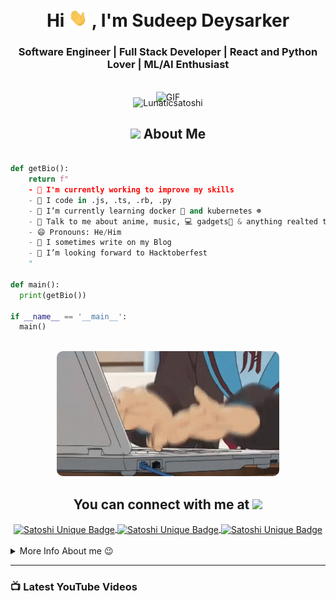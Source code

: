 <h1 align="center">
  Hi 
  <img src="https://raw.githubusercontent.com/ABSphreak/ABSphreak/master/gifs/Hi.gif" width="30px">
  , I'm Sudeep Deysarker 
</h1>

<h3 align="center">
  Software Engineer | Full Stack Developer | React and Python Lover | ML/AI Enthusiast
</h3>

<br>

<div align="center" >
  <img alt="GIF"  height="200px" src="https://count.getloli.com/get/@demo?theme=rule34" />
</div>

<br>

<p align="center" style="margin-top: -25px;">
  <img src="https://komarev.com/ghpvc/?username=Lunaticsatoshi" alt="Lunaticsatoshi"/>
</p>

<h2 align="center"><img src="https://media.giphy.com/media/WUlplcMpOCEmTGBtBW/giphy.gif" width="30"> About Me</h2>

```python

def getBio():
    return f"
    - 🏦 I'm currently working to improve my skills 
    - 🤔 I code in .js, .ts, .rb, .py
    - 🌱 I’m currently learning docker 🐳 and kubernetes ☸
    - 💬 Talk to me about anime, music, 💻 gadgets📱 & anything realted to tech 🤩.
    - 😄 Pronouns: He/Him
    - 📝 I sometimes write on my Blog
    - 🤩 I’m looking forward to Hacktoberfest
    "
    
def main():
  print(getBio())
  
if __name__ == '__main__':
  main()

```

<br>

<div align="center" >
  <img alt="GIF"  height="200px" style="border-radius:10px" src="./assets/coding.gif" />
</div>

<h2 align="center">
  You can connect with me at <img src="https://emojis.slackmojis.com/emojis/images/1579216111/7550/pikachu_wave.gif?1579216111" width="25" />
</h2>

<div align="center">
  <a href="https://www.linkedin.com/in/sudeep-deysarker">
    <img align="center" alt="Satoshi Unique Badge" width="200px" height="50px" src="https://img.shields.io/badge/LinkedIn-0077B5?style=for-the-badge&logo=linkedin&logoColor=white" />
  </a> <emsp> 
  <a href="https://www.youtube.com/channel/UCAXdtCj0usV6FO3m4G6djQQ">
    <img align="center" alt="Satoshi Unique Badge" width="220px" height="50px" src="https://img.shields.io/badge/YouTube-FF0000?style=for-the-badge&logo=youtube&logoColor=white" />
  </a> <emsp>
    <a href="https://twitter.com/lunaticsatoshi?s=03">
    <img align="center" alt="Satoshi Unique Badge" width="220px" height="50px" src="https://img.shields.io/badge/Twitter-1DA1F2?style=for-the-badge&logo=twitter&logoColor=white" />
  </a> <emsp>
  
</div>

<br>

<details>

<summary>More Info About me 😉</summary>

<h2 align="center">
  Tech Stack <img src="https://media.giphy.com/media/kdQqSfBiIkAVGCAIOD/giphy.gif" width="25" />
</h2>

<br>

<div align="center">

  <img src="https://img.shields.io/badge/-Git-f1502f?style=for-the-badge&labelColor=black&logo=git&logoColor=f1502f" >
  <img src="https://img.shields.io/badge/-GitHub-fff?style=for-the-badge&labelColor=black&logo=github&logoColor=fff" >
  <img src="https://img.shields.io/badge/-VsCode-007acc?style=for-the-badge&labelColor=black&logo=visual-studio-code&logoColor=007acc" >
  <img src="https://img.shields.io/badge/-AndroidStudio-a4c639?style=for-the-badge&labelColor=black&logo=android-studio&logoColor=a4c639" >
  <img src="https://img.shields.io/badge/-Docker-049cec?style=for-the-badge&labelColor=black&logo=docker&logoColor=049cec" >
  <img src="https://img.shields.io/badge/-Postman-ef5b26?style=for-the-badge&labelColor=black&logo=postman&logoColor=ef5b26" >
  <img src="https://img.shields.io/badge/-Figma-b4c4f4?style=for-the-badge&labelColor=black&logo=figma&logoColor=b4c4f4" >

</div>

<br>

<div align="center">

  <img src="https://img.shields.io/badge/-Javascript-F0DB4F?style=for-the-badge&labelColor=black&logo=javascript&logoColor=F0DB4F" >
  <img src="https://img.shields.io/badge/-Typescript-007acc?style=for-the-badge&labelColor=black&logo=typescript&logoColor=007acc" >
  <img src="https://img.shields.io/badge/-Python-306998?style=for-the-badge&labelColor=black&logo=python&logoColor=4b8bbe" >
  <img src="https://img.shields.io/badge/-Ruby-CC342D?style=for-the-badge&labelColor=black&logo=ruby&logoColor=white" >
  <img src="https://img.shields.io/badge/-Go-29beb0?style=for-the-badge&labelColor=black&logo=go&logoColor=29beb0" >
  <img src="https://img.shields.io/badge/-Dart-2cb7f6?style=for-the-badge&labelColor=black&logo=dart&logoColor=2cb7f6" >

</div>

<br>

<div align="center">

  <img src="https://img.shields.io/badge/-Nodejs-3C873A?style=for-the-badge&labelColor=black&logo=node.js&logoColor=3C873A" >
  <img src="https://img.shields.io/badge/-Deno-fff?style=for-the-badge&labelColor=black&logo=deno&logoColor=fff" >
  <img src="https://img.shields.io/badge/-React-61DBFB?style=for-the-badge&labelColor=black&logo=react&logoColor=61DBFB" >
  <img src="https://img.shields.io/badge/-ReactNative-61DBFB?style=for-the-badge&labelColor=black&logo=react&logoColor=61DBFB" >
  <img src="https://img.shields.io/badge/-Vue.js-35495E?style=for-the-badge&labelColor=black&logo=vue.js&logoColor=4FC08D" >
  <img src="https://img.shields.io/badge/Tailwind_CSS-38B2AC?style=for-the-badge&labelColor=black&logo=tailwind-css&logoColor=white" >
  <img src="https://img.shields.io/badge/-Flutter-2cb7f6?style=for-the-badge&labelColor=black&logo=flutter&logoColor=2cb7f6" >
  <img src="https://img.shields.io/badge/-Django-092e20?style=for-the-badge&labelColor=black&logo=Django&logoColor=092e20" >
  <img src="https://img.shields.io/badge/Ruby_on_Rails-CC0000?style=for-the-badge&labelColor=black&logo=ruby-on-rails&logoColor=white" >
  <img src="https://img.shields.io/badge/-GraphQl-e535ab?style=for-the-badge&labelColor=black&logo=graphql&logoColor=e535ab" >
  <!-- <img src="https://img.shields.io/badge/-Flask-fff?style=for-the-badge&labelColor=black&logo=flask&logoColor=fff" > -->

</div>

<br>

<div align="center">

  <!--  -->
  <img src="https://img.shields.io/badge/-MongoDB-3fa037?style=for-the-badge&labelColor=black&logo=mongodb&logoColor=3fa037" >
  <img src="https://img.shields.io/badge/-MYSQL-f29111?style=for-the-badge&labelColor=black&logo=mysql&logoColor=f29111" >
  <img src="https://img.shields.io/badge/-PostgresQL-00758f?style=for-the-badge&labelColor=black&logo=postgresql&logoColor=00758f" >
  <img src="https://img.shields.io/badge/-Firebase-ffa611?style=for-the-badge&labelColor=black&logo=firebase&logoColor=ffa611" >

</div>

<br>

<h3 align="center">
  Top languages: <img src="https://media.giphy.com/media/7j2hfyeVcDtf2/giphy.gif" width="40" />
</h3>

<div align="center">
  <img src="https://github-readme-stats.vercel.app/api/top-langs/?username=Lunaticsatoshi&hide_border=true&theme=dark&langs_count=10&layout=compact&hide_border=true" alt="My Top Languages" />
</div>


<h3 align="center">
  Profile stats: <img src="https://media.giphy.com/media/VgCDAzcKvsR6OM0uWg/giphy.gif" width="25" />
</h3>

<div align="center">
  <img src="https://github-readme-stats.vercel.app/api?username=Lunaticsatoshi&show_icons=true&hide_border=true&theme=dark" alt="Tejas's GitHub Stats" />
</div>

<div align="center">
  <img src="https://github-readme-streak-stats.herokuapp.com/?user=Lunaticsatoshi&show_icons=true&hide_border=true&theme=dark" />
</div>

<h3 align="center" >📕 Latest Blog Posts</h3>

<!-- <div align="center">
<!-- BLOG-POST-LIST:START -->
- [Is Deno Gonna Kill Node js](https://all-stack-satoshi.netlify.app/is-deno-gonna-kill-nodejs)
- [How to Perfectlt Pitch Your Guest Posts](https://all-stack-satoshi.netlify.app/how-to-perfectly-pitch-your-guest-post)
- [What Defines A Tech Blog](https://all-stack-satoshi.netlify.app/what-defines-a-tech-blog-a-beginners-guide-to-the-world-of-tech-blogging)
<!-- BLOG-POST-LIST:END 
</div>
-->
</details>

---

### 📺 Latest YouTube Videos
<!-- YOUTUBE:START -->
<!-- - [Next Level GitHub Profile README (NEW) | How To Create An Amazing Profile ReadMe With GitHub Actions](https://www.youtube.com/watch?v=ECuqb5Tv9qI)
- [There's more to CONSOLE than .log( ) | Things you didn't know console could do!!](https://www.youtube.com/watch?v=_-bHhEGcDiQ)
- [Simple React.js User Login Authentication | Auth0](https://www.youtube.com/watch?v=MqczHS3Z2bc)
- [Top 10 VS Code Updates You Don't Know About!! (July 2020)](https://www.youtube.com/watch?v=WHBQ1szkhtI)
- [localStorage Dark/Light Mode Theme Toggle (CSS/JavaScript) | UI Design](https://www.youtube.com/watch?v=_raOFZAYXD4) -->
<!-- YOUTUBE:END -->


[website]: https://all-stack-satoshi.netlify.app/
[twitter]: https://twitter.com/lunaticsatoshi?s=03
[youtube]: https://www.youtube.com/channel/UCAXdtCj0usV6FO3m4G6djQQ
[instagram]: https://instagram.com/codeSTACKr
[linkedin]: https://www.linkedin.com/in/sudeep-deysarker-074a12190
